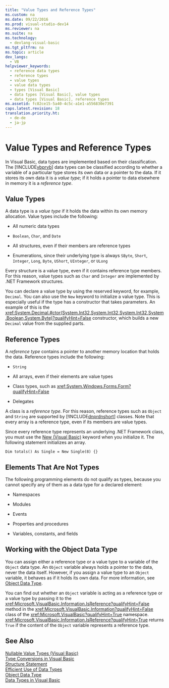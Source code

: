 ```yaml
---
title: "Value Types and Reference Types"
ms.custom: na
ms.date: 09/22/2016
ms.prod: visual-studio-dev14
ms.reviewer: na
ms.suite: na
ms.technology: 
  - devlang-visual-basic
ms.tgt_pltfrm: na
ms.topic: article
dev_langs: 
  - VB
helpviewer_keywords: 
  - reference data types
  - reference types
  - value types
  - value data types
  - types [Visual Basic]
  - data types [Visual Basic], value types
  - data types [Visual Basic], reference types
ms.assetid: fc82ce15-5a40-4c5c-a1e1-a556830e7391
caps.latest.revision: 18
translation.priority.ht: 
  - de-de
  - ja-jp
---
```

# Value Types and Reference Types
In Visual Basic, data types are implemented based on their classification. The [!INCLUDE[vbprvb](../vs140/includes/vbprvb_md.md)] data types can be classified according to whether a variable of a particular type stores its own data or a pointer to the data. If it stores its own data it is a *value type*; if it holds a pointer to data elsewhere in memory it is a *reference type*.  
  
## Value Types  
 A data type is a *value type* if it holds the data within its own memory allocation. Value types include the following:  
  
-   All numeric data types  
  
-   `Boolean`, `Char`, and `Date`  
  
-   All structures, even if their members are reference types  
  
-   Enumerations, since their underlying type is always `SByte`, `Short`, `Integer`, `Long`, `Byte`, `UShort`, `UInteger`, or `ULong`  
  
 Every structure is a value type, even if it contains reference type members. For this reason, value types such as `Char` and `Integer` are implemented by .NET Framework structures.  
  
 You can declare a value type by using the reserved keyword, for example, `Decimal`. You can also use the `New` keyword to initialize a value type. This is especially useful if the type has a constructor that takes parameters. An example of this is the <xref:System.Decimal.#ctor(System.Int32,System.Int32,System.Int32,System.Boolean,System.Byte)?qualifyHint=False> constructor, which builds a new `Decimal` value from the supplied parts.  
  
## Reference Types  
 A *reference type* contains a pointer to another memory location that holds the data. Reference types include the following:  
  
-   `String`  
  
-   All arrays, even if their elements are value types  
  
-   Class types, such as <xref:System.Windows.Forms.Form?qualifyHint=False>  
  
-   Delegates  
  
 A class is a *reference type*. For this reason, reference types such as `Object` and `String` are supported by [!INCLUDE[dnprdnshort](../vs140/includes/dnprdnshort_md.md)] classes. Note that every array is a reference type, even if its members are value types.  
  
 Since every reference type represents an underlying .NET Framework class, you must use the [New (Visual Basic)](../vs140/new-operator--visual-basic-.md) keyword when you initialize it. The following statement initializes an array.  
  
```  
Dim totals() As Single = New Single(8) {}  
```  
  
## Elements That Are Not Types  
 The following programming elements do not qualify as types, because you cannot specify any of them as a data type for a declared element:  
  
-   Namespaces  
  
-   Modules  
  
-   Events  
  
-   Properties and procedures  
  
-   Variables, constants, and fields  
  
## Working with the Object Data Type  
 You can assign either a reference type or a value type to a variable of the `Object` data type. An `Object` variable always holds a pointer to the data, never the data itself. However, if you assign a value type to an `Object` variable, it behaves as if it holds its own data. For more information, see [Object Data Type](../vs140/object-data-type.md).  
  
 You can find out whether an `Object` variable is acting as a reference type or a value type by passing it to the <xref:Microsoft.VisualBasic.Information.IsReference?qualifyHint=False> method in the <xref:Microsoft.VisualBasic.Information?qualifyHint=False> class of the <xref:Microsoft.VisualBasic?qualifyHint=True> namespace. <xref:Microsoft.VisualBasic.Information.IsReference?qualifyHint=True> returns `True` if the content of the `Object` variable represents a reference type.  
  
## See Also  
 [Nullable Value Types (Visual Basic)](../vs140/nullable-value-types--visual-basic-.md)   
 [Type Conversions in Visual Basic](../vs140/type-conversions-in-visual-basic.md)   
 [Structure Statement](../vs140/structure-statement.md)   
 [Efficient Use of Data Types](../vs140/efficient-use-of-data-types--visual-basic-.md)   
 [Object Data Type](../vs140/object-data-type.md)   
 [Data Types in Visual Basic](../vs140/data-types-in-visual-basic.md)